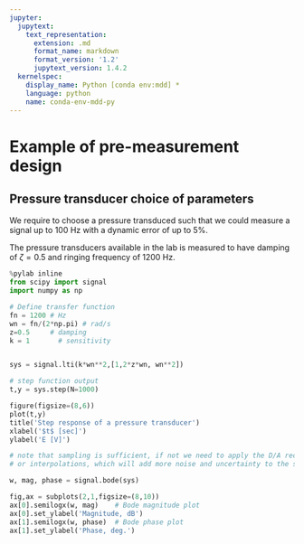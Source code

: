 ```yaml
---
jupyter:
  jupytext:
    text_representation:
      extension: .md
      format_name: markdown
      format_version: '1.2'
      jupytext_version: 1.4.2
  kernelspec:
    display_name: Python [conda env:mdd] *
    language: python
    name: conda-env-mdd-py
---
```


# Example of pre-measurement design

## Pressure transducer choice of parameters

We require to choose a pressure transduced such that we could measure a signal up to 100 Hz with a dynamic 
error of up to 5%. 

The pressure transducers available in the lab is measured to have damping of $\zeta = 0.5$ and ringing frequency of 1200 Hz. 

```python slideshow={"slide_type": "skip"} jupyter={"outputs_hidden": false}
%pylab inline
from scipy import signal
import numpy as np
```

```python slideshow={"slide_type": "slide"} jupyter={"outputs_hidden": false}
# Define transfer function
fn = 1200 # Hz
wn = fn/(2*np.pi) # rad/s
z=0.5     # damping
k = 1 		# sensitivity


sys = signal.lti(k*wn**2,[1,2*z*wn, wn**2])

# step function output
t,y = sys.step(N=1000)

figure(figsize=(8,6))
plot(t,y)
title('Step response of a pressure transducer')
xlabel('$t$ [sec]')
ylabel('E [V]')

```

```python slideshow={"slide_type": "skip"} jupyter={"outputs_hidden": false}
# note that sampling is sufficient, if not we need to apply the D/A reconstruction
# or interpolations, which will add more noise and uncertainty to the system identification
```

```python slideshow={"slide_type": "slide"} jupyter={"outputs_hidden": false}
w, mag, phase = signal.bode(sys)

fig,ax = subplots(2,1,figsize=(8,10))
ax[0].semilogx(w, mag)    # Bode magnitude plot
ax[0].set_ylabel('Magnitude, dB')
ax[1].semilogx(w, phase)  # Bode phase plot
ax[1].set_ylabel('Phase, deg.')
```
